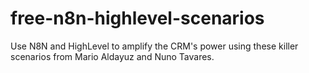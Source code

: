 # free-n8n-highlevel-scenarios
Use N8N and HighLevel to amplify the CRM's power using these killer scenarios from Mario Aldayuz and Nuno Tavares.
